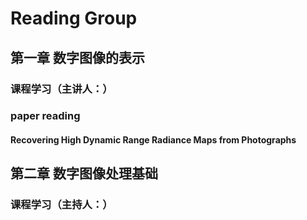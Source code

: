 # Reading Group

## 第一章 数字图像的表示

### 课程学习（主讲人：）

### paper reading

#### Recovering High Dynamic Range Radiance Maps from Photographs 

## 第二章  数字图像处理基础

### 课程学习（主持人：）

